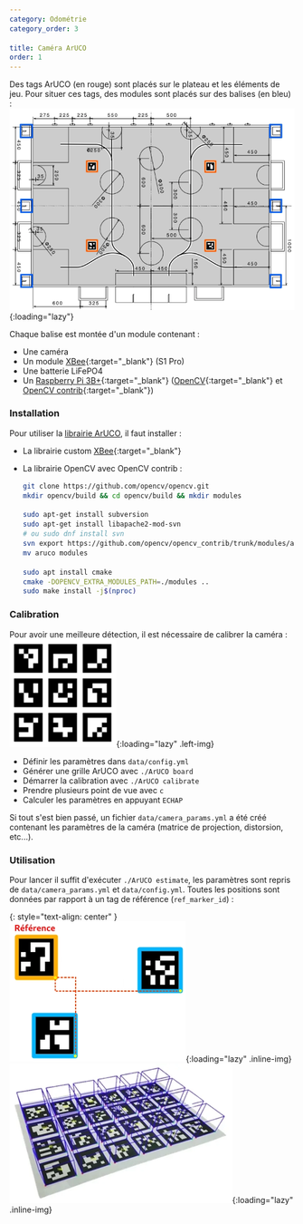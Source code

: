 ```yaml
---
category: Odométrie
category_order: 3

title: Caméra ArUCO
order: 1
---
```


Des tags ArUCO (en rouge) sont placés sur le plateau et les éléments de jeu. Pour situer ces tags, des modules sont placés sur des balises (en bleu) :
![Terrain de jeu](/images/diagrams/Playground.webp){:loading="lazy"}

Chaque balise est montée d'un module contenant :
- Une caméra
- Un module [XBee](/communication/XBee/principe){:target="_blank"} (S1 Pro)
- Une batterie LiFePO4
- Un [Raspberry Pi 3B+](/communication/XBee/raspberry){:target="_blank"} ([OpenCV](https://opencv.org/){:target="_blank"} et [OpenCV contrib](https://github.com/opencv/opencv_contrib){:target="_blank"})

### Installation

Pour utiliser la [librairie ArUCO](https://github.com/RobotechNancy/Odometrie/tree/master/ArUCO), il faut installer :
- La librairie custom [XBee](/communication/XBee/raspberry/#installation-de-la-librairie){:target="_blank"}
- La librairie OpenCV avec OpenCV contrib :

  ```bash
  git clone https://github.com/opencv/opencv.git
  mkdir opencv/build && cd opencv/build && mkdir modules

  sudo apt-get install subversion
  sudo apt-get install libapache2-mod-svn 
  # ou sudo dnf install svn
  svn export https://github.com/opencv/opencv_contrib/trunk/modules/aruco
  mv aruco modules
  
  sudo apt install cmake
  cmake -DOPENCV_EXTRA_MODULES_PATH=./modules ..
  sudo make install -j$(nproc)
  ```

### Calibration

Pour avoir une meilleure détection, il est nécessaire de calibrer la caméra :
![Grille ArUCO](/images/diagrams/ArUCO%20Board.webp){:loading="lazy" .left-img}
- Définir les paramètres dans `data/config.yml`
- Générer une grille ArUCO avec `./ArUCO board`
- Démarrer la calibration avec `./ArUCO calibrate`
- Prendre plusieurs point de vue avec `c`
- Calculer les paramètres en appuyant `ECHAP`

Si tout s'est bien passé, un fichier `data/camera_params.yml` a été créé contenant les paramètres de la caméra (matrice de projection, distorsion, etc...).

### Utilisation

Pour lancer il suffit d'exécuter `./ArUCO estimate`, les paramètres sont repris de `data/camera_params.yml` et `data/config.yml`.
Toutes les positions sont données par rapport à un tag de référence (`ref_marker_id`) :

{: style="text-align: center" }
![ArUCO Estimation](/images/diagrams/ArUCO%20Estimation.webp){:loading="lazy" .inline-img}
![ArUCO AR](/images/ArUCO%20AR.webp){:loading="lazy" .inline-img}
